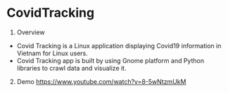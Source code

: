 # CovidTracking
1. Overview
- Covid Tracking is a Linux application displaying Covid19 information in Vietnam for Linux users.
- Covid Tracking app is built by using Gnome platform and Python libraries to crawl data and visualize it.
2. Demo
https://www.youtube.com/watch?v=8-5wNtzmUkM
